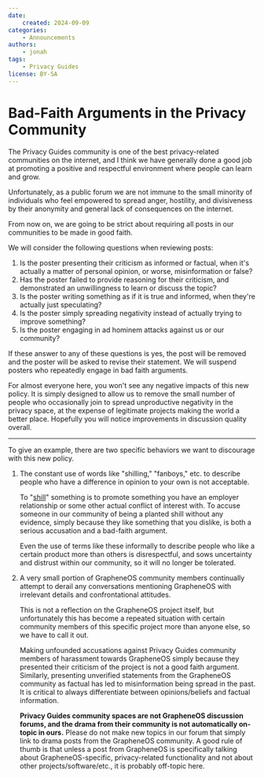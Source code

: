 ```yaml
---
date:
    created: 2024-09-09
categories:
    - Announcements
authors:
    - jonah
tags:
    - Privacy Guides
license: BY-SA
---
```

# Bad-Faith Arguments in the Privacy Community

The Privacy Guides community is one of the best privacy-related communities on the internet, and I think we have generally done a good job at promoting a positive and respectful environment where people can learn and grow.

Unfortunately, as a public forum we are not immune to the small minority of individuals who feel empowered to spread anger, hostility, and divisiveness by their anonymity and general lack of consequences on the internet.<!-- more -->

From now on, we are going to be strict about requiring all posts in our communities to be made in good faith.

We will consider the following questions when reviewing posts:

1. Is the poster presenting their criticism as informed or factual, when it's actually a matter of personal opinion, or worse, misinformation or false?
2. Has the poster failed to provide reasoning for their criticism, and demonstrated an unwillingness to learn or discuss the topic?
3. Is the poster writing something as if it is true and informed, when they're actually just speculating?
4. Is the poster simply spreading negativity instead of actually trying to improve something?
5. Is the poster engaging in ad hominem attacks against us or our community?

If these answer to any of these questions is yes, the post will be removed and the poster will be asked to revise their statement. We will suspend posters who repeatedly engage in bad faith arguments.

For almost everyone here, you won't see any negative impacts of this new policy. It is simply designed to allow us to remove the small number of people who occasionally join to spread unproductive negativity in the privacy space, at the expense of legitimate projects making the world a better place. Hopefully you will notice improvements in discussion quality overall.

---

To give an example, there are two specific behaviors we want to discourage with this new policy.

1. The constant use of words like "shilling," "fanboys," etc. to describe people who have a difference in opinion to your own is not acceptable.

    To "[shill](https://en.wikipedia.org/wiki/Shill)" something is to promote something you have an employer relationship or some other actual conflict of interest with. To accuse someone in our community of being a planted shill without any evidence, simply because they like something that you dislike, is both a serious accusation and a bad-faith argument.

    Even the use of terms like these informally to describe people who like a certain product more than others is disrespectful, and sows uncertainty and distrust within our community, so it will no longer be tolerated.

2. A very small portion of GrapheneOS community members continually attempt to derail any conversations mentioning GrapheneOS with irrelevant details and confrontational attitudes.

    This is not a reflection on the GrapheneOS project itself, but unfortunately this has become a repeated situation with certain community members of this specific project more than anyone else, so we have to call it out.

    Making unfounded accusations against Privacy Guides community members of harassment towards GrapheneOS simply because they presented their criticism of the project is not a good faith argument. Similarly, presenting unverified statements from the GrapheneOS community as factual has led to misinformation being spread in the past. It is critical to always differentiate between opinions/beliefs and factual information.

    **Privacy Guides community spaces are not GrapheneOS discussion forums, and the drama from their community is not automatically on-topic in ours.** Please do not make new topics in our forum that simply link to drama posts from the GrapheneOS community. A good rule of thumb is that unless a post from GrapheneOS is specifically talking about GrapheneOS-specific, privacy-related functionality and not about other projects/software/etc., it is probably off-topic here.
